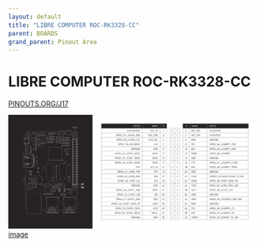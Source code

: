 ```yaml
---
layout: default
title: "LIBRE COMPUTER ROC-RK3328-CC"
parent: BOARDS
grand_parent: Pinout Area
---
```


# LIBRE COMPUTER ROC-RK3328-CC

<a href="https://www.PINOUTS.ORG/J17">PINOUTS.ORG/J17</a>

![image](./assets/115.png)  
[image](./assets/115.png)
